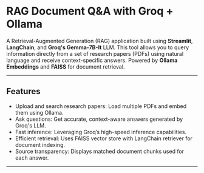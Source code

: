 # RAG Document Q&A with Groq + Ollama

A Retrieval-Augmented Generation (RAG) application built using **Streamlit**, **LangChain**, and **Groq's Gemma-7B-It** LLM. This tool allows you to query information directly from a set of research papers (PDFs) using natural language and receive context-specific answers. Powered by **Ollama Embeddings** and **FAISS** for document retrieval.

---

## Features

- Upload and search research papers: Load multiple PDFs and embed them using Ollama.
- Ask questions: Get accurate, context-aware answers generated by Groq's LLM.
- Fast inference: Leveraging Groq’s high-speed inference capabilities.
- Efficient retrieval: Uses FAISS vector store with LangChain retriever for document indexing.
- Source transparency: Displays matched document chunks used for each answer.

---
